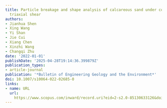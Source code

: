```yaml
---
title: Particle breakage and shape analysis of calcareous sand under consolidated-undrained
  triaxial shear
authors:
- Jianhua Shen
- Xing Wang
- Yi Shan
- Jie Cui
- Xiang Chen
- Xinzhi Wang
- Changqi Zhu
date: '2022-01-01'
publishDate: '2025-04-28T19:14:36.399879Z'
publication_types:
- article-journal
publication: '*Bulletin of Engineering Geology and the Environment*'
doi: 10.1007/s10064-022-02685-0
links:
- name: URL
  url: 
    https://www.scopus.com/inward/record.uri?eid=2-s2.0-85130633126&doi=10.1007%2fs10064-022-02685-0&partnerID=40&md5=7c2abcb332b8b59aaf7d01fb6617d476
---
```

